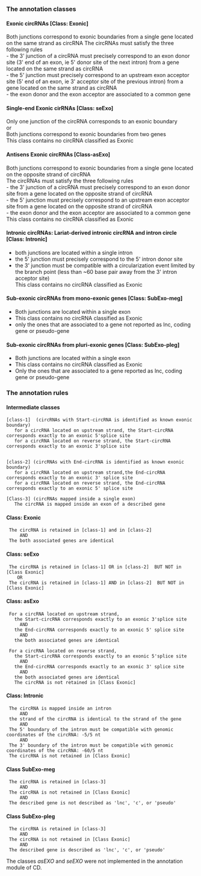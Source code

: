 
### The annotation classes

#### Exonic circRNAs   [Class: Exonic]
   Both junctions correspond to exonic boundaries from a single gene located on the same strand as circRNA
   The circRNAs must satisfy the three following rules  
      - the 3' junction of a circRNA must precisely correspond to an exon donor site (3' end of an exon, ie 5' donor site of the next intron) from a gene located on the same strand as circRNA     
      - the 5' junction must precisely correspond to an upstream exon acceptor site (5' end of an exon, ie 3' acceptor site of the previous intron) from a gene located on the same strand as circRNA      
      - the exon donor and the exon acceptor are associated to a common gene
      
#### Single-end Exonic cirRNAs [Class: seExo]
   Only one junction of the circRNA corresponds to an exonic boundary   
     or   
   Both junctions correspond to exonic boundaries from two genes      
   This class contains no circRNA classified as Exonic
   
#### Antisens Exonic circRNAs   [Class-asExo]
   Both junctions correspond to exonic boundaries from a single gene located on the opposite strand of circRNA  
   The circRNAs must satisfy the three following rules  
      - the 3' junction of a circRNA must precisely correspond to an exon donor site from a gene located on the opposite strand of circRNA     
      - the 5' junction must precisely correspond to an upstream exon acceptor site from a gene located on the opposite strand of circRNA  
      - the exon donor and the exon acceptor are associated to a common gene    
   This class contains no circRNA classified as Exonic
      
#### Intronic circRNAs: Lariat-derived intronic circRNA and intron circle  [Class: Intronic]
  - both junctions are located within a single intron
  - the 5' junction must precisely correspond to the 5' intron donor site
  - the 3' junction must be compatible with a circularization event limited by the branch point (less than ~60 base pair away from the 3' intron acceptor site)     
  This class contains no circRNA classified as Exonic

#### Sub-exonic circRNAs from mono-exonic genes  [Class: SubExo-meg]
   - Both junctions are located within a single exon 
   - This class contains no circRNA classified as Exonic
   - only the ones that are associated to a gene not reported as lnc, coding gene or pseudo-gene
      

#### Sub-exonic circRNAs from pluri-exonic genes   [Class: SubExo-pleg]
   - Both junctions are located within a single exon 
   - This class contains no circRNA classified as Exonic
   - Only the ones that are associated to a gene reported as lnc, coding gene or pseudo-gene
      
      
      
      
      
 
### The annotation rules
 
 ####    Intermediate classes
    [class-1]  (circRNAs with Start-circRNA is identified as known exonic boundary)
       for a circRNA located on upstream strand, the Start-circRNA corresponds exactly to an exonic 5'splice site 
       for a circRNA located on reverse strand, the Start-circRNA corresponds exactly to an exonic 3'splice site


    [class-2] (circRNAs with End-circRNA is identified as known exonic boundary)
       for a circRNA located on upstream strand,the End-circRNA corresponds exactly to an exonic 3' splice site
       for a circRNA located on reverse strand, the End-circRNA corresponds exactly to an exonic 5' splice site
     
    [Class-3] (circRNAs mapped inside a single exon) 
       The circRNA is mapped inside an exon of a described gene      
       


####     Class: Exonic   
     The circRNA is retained in [class-1] and in [class-2]    
         AND   
     The both associated genes are identical
   
####     Class: seExo
     The circRNA is retained in [class-1] OR in [class-2]  BUT NOT in [Class Exonic]
        OR
     The circRNA is retained in [class-1] AND in [class-2]  BUT NOT in [Class Exonic]
     
####     Class: asExo   
     For a circRNA located on upstream strand, 
       the Start-circRNA corresponds exactly to an exonic 3'splice site 
         AND
       the End-circRNA corresponds exactly to an exonic 5' splice site
         AND
       the both associated genes are identical
     
     For a circRNA located on reverse strand, 
       the Start-circRNA corresponds exactly to an exonic 5'splice site
         AND
       the End-circRNA corresponds exactly to an exonic 3' splice site
         AND
       the both associated genes are identical   
       The circRNA is not retained in [Class Exonic]

####    Class: Intronic
     The circRNA is mapped inside an intron    
         AND
     the strand of the circRNA is identical to the strand of the gene
         AND
     The 5' boundary of the intron must be compatible with genomic coordinates of the circRNA: -5/5 nt
         AND
     The 3' boundary of the intron must be compatible with genomic coordinates of the circRNA: -60/5 nt   
     The circRNA is not retained in [Class Exonic]

     
 ####   Class SubExo-meg
     The circRNA is retained in [class-3]
         AND
     The circRNA is not retained in [Class Exonic]
         AND
     The described gene is not described as 'lnc', 'c', or 'pseudo'


 ####   Class SubExo-pleg
     The circRNA is retained in [class-3]
         AND
     The circRNA is not retained in [Class Exonic]
         AND
     The described gene is described as 'lnc', 'c', or 'pseudo'

The classes *asEXO* and *seEXO* were not implemented in the annotation module of CD.